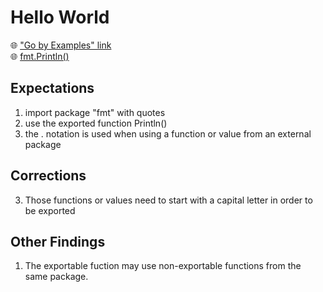 # Hello World
 🌐 <a href="https://gobyexample.com/hello-world">"Go by Examples" link</a>
 <br>
 🌐 <a href="https://pkg.go.dev/fmt#Println">fmt.Println()</a>



## Expectations
1. import package "fmt" with quotes
2. use the exported function Println()
3. the . notation is used when using a function or value from an external package

## Corrections
3. Those functions or values need to start with a capital letter in order to be exported

## Other Findings
1. The exportable fuction may use non-exportable functions from the same package.
